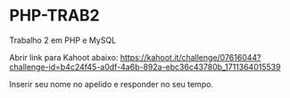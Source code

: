 # PHP-TRAB2
Trabalho 2 em PHP e MySQL

Abrir link para Kahoot abaixo:
https://kahoot.it/challenge/07616044?challenge-id=b4c24f45-a0df-4a6b-892a-ebc36c43780b_1711364015539

Inserir seu nome no apelido e responder no seu tempo.
